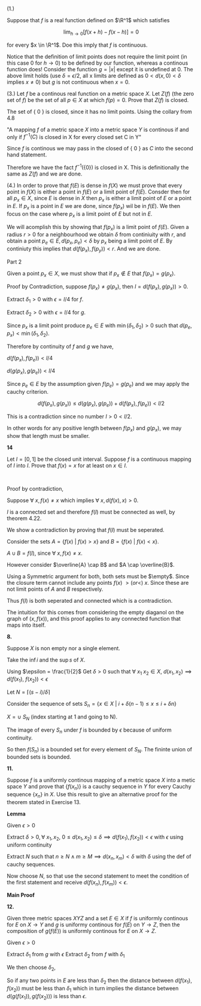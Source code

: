 (1.)

Suppose that $f$ is a real function defined on $\R^1$ which satisfies

$$\lim_{h \to 0} [f(x + h) - f (x-h)] = 0$$

for every $x \in \R^1$. Doe this imply that $f$ is continuous.

Notice that the definition of limit points does not require the limit point (in this case 0 for $h\to 0$) to be defined by our function, whereas a continous function does!  Consider the function $g = |x|$ except it is undefined at $0$.  The above limit holds (use $\delta = \epsilon/2$, all x limits are defined as $0 < d(x, 0) < \delta$ implies $x \neq 0$) but $g$ is not continuous when $x = 0$.

(3.) Let $f$ be a continous real function on a metric space $X$. Let $Z(f)$ (the zero set of $f$) be the set of all $p \in X$ at which $f(p) = 0$. Prove that $Z(f)$ is closed.

The set of \{ $0$ \} is closed, since it has no limit points.  Using the collary from 4.8

"A mapping $f$ of a metric space $X$ into a metric space $Y$ is continous if and only if $f^{-1}(C)$ is closed in X for every closed set C in Y"

Since $f$ is continous we may pass in the closed of { 0 } as $C$ into the second hand statement.

Therefore we have the fact $f^{-1}(\{ 0 \})$ is closed in X.  This is definitionally the same as $Z(f)$ and we are done.

(4.) In order to prove that $f(E)$ is dense in $f(X)$ we must prove that every point in $f(X)$ is either a point in $f(E)$ or a limit point of $f(E)$.  Consder then for all $p_x \in X$, since $E$ is dense in $X$ then $p_x$ is either a limit point of $E$ or a point in $E$.  If $p_x$ is a point in $E$ we are done, since $f(p_x)$ wil be in $f(E)$.  We then focus on the case where $p_x$ is a limit point of $E$ but not in $E$.

We will acomplish this by showing that $f(p_x)$ is a limit point of $f(E)$. Given a radius $r > 0$ for a neighbourhood we obtain $\delta$ from continiuity with $r$, and obtain a point $p_e \in E, d(p_x, p_e) < \delta$ by $p_x$ being a limit point of $E$. By continiuty this implies that $d(f(p_x), f(p_y)) < r$. And we are done.


Part 2


<!-- Facts.


1. The first lemma may be applied to both $g$ and $f$. So $f(E)$ and $g(E)$ are dense in $f(X)$ and $g(X)$ respectively. -->


Given a point $p_x \in X$, we must show that if $p_x \notin E$ that $f(p_x) = g (p_x)$.

Proof by Contradiction, suppose $f(p_x) \neq g (p_x)$, then $l = d(f(p_x), g(p_x)) > 0$.

Extract $\delta_1 > 0$ with $\epsilon = l/4$ for $f$.

Extract $\delta_2 > 0$ with $\epsilon = l/4$ for $g$.

Since $p_x$ is a limit point produce $p_e \in E$ with $\min(\delta_1, \delta_2) > 0$ such that $d(p_e, p_x) < \min(\delta_1, \delta_2).$

Therefore by continuity of $f$ and $g$ we have,

$d(f(p_x), f(p_e)) < l/4$

$d(g(p_x), g(p_e)) < l/4$

Since $p_e \in E$ by the assumption given $f(p_e) = g(p_e)$ and we may apply the cauchy criterion.

$$d(f(p_x), g(p_x)) \leq d(g(p_x), g(p_e)) + d(f(p_x), f(p_e)) < l/2$$

This is a contradiction since no number $l > 0 < l / 2.$

In other words for any positive length between $f(p_x)$ and $g(p_x)$, we may show that length must be smaller.


**14**

Let $I = [0,1]$ be the closed unit interval. Suppose $f$ is a continuous mapping of $I$ into $I$. Prove that $f(x) = x$ for at least on $x \in I$.

<br/>

Proof by contradiction,

Suppose $\forall \ x, f(x) \neq x$ which implies $\forall \ x, d(f(x), x) > 0$.

$I$ is a connected set and therefore $f(I)$ must be connected as well, by theorem 4.22.


We show a contradiction by proving that $f(I)$ must be seperated.


Consider the sets $A = \{ f(x) \ | \ f(x) > x\}$ and $B = \{ f(x) \ | \ f(x) < x\}$.

$A \cup B = f(I)$, since $\forall \ x, f(x) \neq x$.

However consider $\overline{A} \cap B$ and $A \cap \overline{B}$.

Using a Symmetric argument for both, both sets must be $\empty$. Since the closure term cannot include any points $f(x) \ >(or <) \ x$. Since these are not limit points of $A$ and $B$ respectively.

Thus $f(I)$ is both seperated and connected which is a contradiction.

The intuition for this comes from considering the empty diaganol on the graph of $(x, f(x))$, and this proof applies to any connected function that maps into itself.



**8.**

Suppose $X$ is non empty nor a single element.

Take the $\inf i$ and the $\sup s$ of $X$.

Using $\epsilon = \frac{1}{2}$ Get $\delta > 0$ such that  $\forall \ x_1 \ x_2 \in X, \ d(x_1, x_2) \implies d(f(x_1), \ f(x_2)) < \epsilon$


Let $N = \lceil (s - i)/\delta \rceil$

Consider the sequence of sets $S_n = \{ x \in X \ | \ i + \delta (n - 1) \leq x \leq i + \delta n \}$

$X = \cup \ S_N$ (index starting at 1 and going to N).

The image of every $S_n$ under $f$ is bounded by $\epsilon$ because of uniform continuity.

So then $f(S_n)$ is a bounded set for every element of $S_N$.  The fininte union of bounded sets is bounded.


**11.**

Suppose $f$ is a uniformly continous mapping of a metric space $X$ into a metic space $Y$ and prove that $\{f(x_n)\}$ is a cauchy sequence in $Y$ for every Cauchy sequence $\{x_n\}$ in $X$.  Use this result to give an alternative proof for the theorem stated in Exercise 13.


**Lemma**

Given $\epsilon > 0$

Extract $\delta > 0, \forall \ x_1, x_2, \ 0 \leq d(x_1, x_2) \leq \delta \implies d(f(x_1), f(x_2)) < \epsilon$ with $\epsilon$ using uniform continuity


Extract $N$ such that $n \geq N \land m \geq M \implies d(x_n, x_m) < \delta$ with $\delta$ using the def of cauchy sequences.

Now choose $N$, so that use the second statement to meet the condition of the first statement and receive $d(f(x_n), f(x_m)) < \epsilon$.

**Main Proof**

<!-- $E \subset X$

Every point of $X$ is in $E$ or a limit point of $E$

Let $f$ be a uniformly continous *real* function defined on $E$.]

Prove that $f$ has a continous extension from $E$ to $X$ (see Exercise 5 for terminology).

We focus on all the point in $X$ that are limit points of $E$ but not points of $E$.

Given $\epsilon > 0$

Extract $\delta > 0, \forall \ x_1, x_2, \ 0 \leq d(x_1, x_2) \leq \delta \implies d(f(x_1), f(x_2)) < \epsilon$ for $E$. -->


**12.**

Given three metric spaces $X Y Z$ and a set $E \in X$ if $f$ is uniformly continous for $E$ on $X \to Y$ and $g$ is uniformy continous for $f(E)$ on $Y \to Z$, then the composition of $g(f(E))$ is uniformly continous for $E$ on $X \to Z$.

Given $\epsilon > 0$

Extract $\delta_1$ from $g$ with $\epsilon$
Extract $\delta_2$ from $f$ with $\delta_1$

We then choose $\delta_2$,

So if any two points in $E$ are less than $\delta_2$ then the distance between $d(f(x_1), f(x_2))$ must be less than $\delta_1$ which in turn implies the distance between $d(g(f(x_1)), g(f(x_2)))$ is less than $\epsilon$.